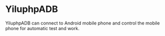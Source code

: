 # YiluphpADB
YiluphpADB can connect to Android mobile phone and control the mobile phone for automatic test and work.
